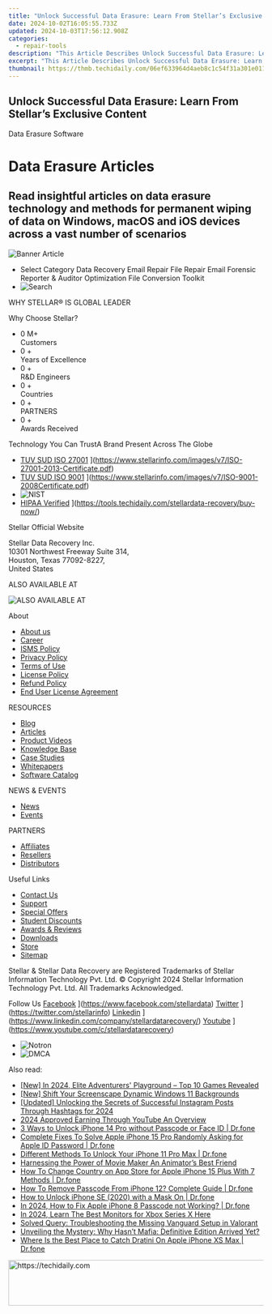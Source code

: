 ```yaml
---
title: "Unlock Successful Data Erasure: Learn From Stellar’s Exclusive Content"
date: 2024-10-02T16:05:55.733Z
updated: 2024-10-03T17:56:12.908Z
categories:
  - repair-tools
description: "This Article Describes Unlock Successful Data Erasure: Learn From Stellar’s Exclusive Content"
excerpt: "This Article Describes Unlock Successful Data Erasure: Learn From Stellar’s Exclusive Content"
thumbnail: https://thmb.techidaily.com/06ef633964d4aeb8c1c54f31a301e011025d7ea7f99ce0f0956fe9988aefd04b.jpg
---
```


## Unlock Successful Data Erasure: Learn From Stellar’s Exclusive Content

Data Erasure Software

# Data Erasure Articles

## Read insightful articles on data erasure technology and methods for permanent wiping of data on Windows, macOS and iOS devices across a vast number of scenarios

![Banner Article](https://oneplusfr.sjv.io/lxv4am)

* Select Category  Data Recovery  Email Repair  File Repair  Email Forensic  Reporter & Auditor  Optimization  File Conversion  Toolkit
* ![Search](https://jalbum-affiliate-program.sjv.io/mmjynq)

 WHY STELLAR® IS GLOBAL LEADER

 Why Choose Stellar?

* 0  M+  
Customers
* 0 +  
Years of Excellence
* 0 +  
R&D Engineers
* 0 +  
Countries
* 0 +  
PARTNERS
* 0 +  
Awards Received

 Technology You Can TrustA Brand Present Across The Globe

* [TUV SUD ISO 27001](https://united.elfm.net/zqobdx) ](https://www.stellarinfo.com/images/v7/ISO-27001-2013-Certificate.pdf)
* [TUV SUD ISO 9001](https://cowinaudio.pxf.io/pyx40e) ](https://www.stellarinfo.com/images/v7/ISO-9001-2008Certificate.pdf)
* ![NIST](https://www.stellarinfo.com/images/v7/nist.png)
* [HIPAA Verified](https://www.stellarinfo.com/images/v7/hipa.png) ](https://tools.techidaily.com/stellardata-recovery/buy-now/)

 Stellar Official Website

 Stellar Data Recovery Inc.  
 10301 Northwest Freeway Suite 314,  
 Houston, Texas 77092-8227,  
 United States

 ALSO AVAILABLE AT

![ALSO AVAILABLE AT](https://www.stellarinfo.com/images/v7/Partners_logo_new.png)

 About

* [About us](https://tools.techidaily.com/stellardata-recovery/buy-now/)
* [Career](https://tools.techidaily.com/stellardata-recovery/buy-now/)
* [ISMS Policy](https://tools.techidaily.com/stellardata-recovery/buy-now/)
* [Privacy Policy](https://tools.techidaily.com/stellardata-recovery/buy-now/)
* [Terms of Use](https://tools.techidaily.com/stellardata-recovery/buy-now/)
* [License Policy](https://www.stellarinfo.com/software-licensing-usage.php)
* [Refund Policy](https://tools.techidaily.com/stellardata-recovery/buy-now/)
* [End User License Agreement](https://tools.techidaily.com/stellardata-recovery/buy-now/)

 RESOURCES

* [Blog](https://tools.techidaily.com/stellardata-recovery/buy-now/)
* [Articles](https://tools.techidaily.com/stellardata-recovery/buy-now/)
* [Product Videos](https://tools.techidaily.com/stellardata-recovery/buy-now/)
* [Knowledge Base](https://tools.techidaily.com/stellardata-recovery/buy-now/)
* [Case Studies](https://tools.techidaily.com/stellardata-recovery/buy-now/)
* [Whitepapers](https://tools.techidaily.com/stellardata-recovery/buy-now/)
* [Software Catalog](https://tools.techidaily.com/stellardata-recovery/buy-now/)

 NEWS & EVENTS

* [News](https://tools.techidaily.com/stellardata-recovery/buy-now/)
* [Events](https://www.stellarinfo.com/affiliate-summit/affiliate-summit.php)

 PARTNERS

* [Affiliates](https://tools.techidaily.com/stellardata-recovery/buy-now/)
* [Resellers](https://tools.techidaily.com/stellardata-recovery/buy-now/)
* [Distributors](https://tools.techidaily.com/stellardata-recovery/buy-now/)

 Useful Links

* [Contact Us](https://www.stellarinfo.com/contact/contact-us.php)
* [Support](https://tools.techidaily.com/stellardata-recovery/buy-now/)
* [Special Offers](https://tools.techidaily.com/stellardata-recovery/buy-now/)
* [Student Discounts](https://www.stellarinfo.com/student-discount/)
* [Awards & Reviews](https://tools.techidaily.com/stellardata-recovery/buy-now/)
* [Downloads](https://www.stellarinfo.com/download.php)
* [Store](https://tools.techidaily.com/stellardata-recovery/buy-now/)
* [Sitemap](https://www.stellarinfo.com/sitemap.php)

 Stellar & Stellar Data Recovery are Registered Trademarks of Stellar Information Technology Pvt. Ltd. © Copyright 2024 Stellar Information Technology Pvt. Ltd. All Trademarks Acknowledged.

Follow Us [Facebook](https://www.stellarinfo.com/Images/fb.png) ](https://www.facebook.com/stellardata) [Twitter](https://www.stellarinfo.com/Images/tw.png) ](https://twitter.com/stellarinfo) [Linkedin](https://www.stellarinfo.com/Images/in.png) ](https://www.linkedin.com/company/stellardatarecovery/) [Youtube](https://www.stellarinfo.com/newblacktheme/images/yt.png) ](https://www.youtube.com/c/stellardatarecovery)

* ![Notron](https://www.stellarinfo.com/images/v7/notron.png)
* ![DMCA](https://www.stellarinfo.com/images/v7/dmca.png)

<ins class="adsbygoogle"
     style="display:block"
     data-ad-format="autorelaxed"
     data-ad-client="ca-pub-7571918770474297"
     data-ad-slot="1223367746"></ins>

<ins class="adsbygoogle"
     style="display:block"
     data-ad-client="ca-pub-7571918770474297"
     data-ad-slot="8358498916"
     data-ad-format="auto"
     data-full-width-responsive="true"></ins>

<span class="atpl-alsoreadstyle">Also read:</span>
<div><ul>
<li><a href="https://remote-screen-capture.techidaily.com/new-in-2024-elite-adventurers-playground-top-10-games-revealed/"><u>[New] In 2024, Elite Adventurers' Playground – Top 10 Games Revealed</u></a></li>
<li><a href="https://extra-guidance.techidaily.com/new-shift-your-screenscape-dynamic-windows-11-backgrounds/"><u>[New] Shift Your Screenscape Dynamic Windows 11 Backgrounds</u></a></li>
<li><a href="https://instagram-clips.techidaily.com/updated-unlocking-the-secrets-of-successful-instagram-posts-through-hashtags-for-2024/"><u>[Updated] Unlocking the Secrets of Successful Instagram Posts Through Hashtags for 2024</u></a></li>
<li><a href="https://youtube-sure.techidaily.com/approved-earning-through-youtube-an-overview/"><u>2024 Approved Earning Through YouTube An Overview</u></a></li>
<li><a href="https://iphone-unlock.techidaily.com/3-ways-to-unlock-iphone-14-pro-without-passcode-or-face-id-drfone-by-drfone-ios/"><u>3 Ways to Unlock iPhone 14 Pro without Passcode or Face ID | Dr.fone</u></a></li>
<li><a href="https://iphone-unlock.techidaily.com/complete-fixes-to-solve-apple-iphone-15-pro-randomly-asking-for-apple-id-password-drfone-by-drfone-ios/"><u>Complete Fixes To Solve Apple iPhone 15 Pro Randomly Asking for Apple ID Password | Dr.fone</u></a></li>
<li><a href="https://iphone-unlock.techidaily.com/different-methods-to-unlock-your-iphone-11-pro-max-drfone-by-drfone-ios/"><u>Different Methods To Unlock Your iPhone 11 Pro Max | Dr.fone</u></a></li>
<li><a href="https://extra-lessons.techidaily.com/harnessing-the-power-of-movie-maker-an-animators-best-friend/"><u>Harnessing the Power of Movie Maker An Animator’s Best Friend</u></a></li>
<li><a href="https://iphone-unlock.techidaily.com/how-to-change-country-on-app-store-for-apple-iphone-15-plus-with-7-methods-drfone-by-drfone-ios/"><u>How To Change Country on App Store for Apple iPhone 15 Plus With 7 Methods | Dr.fone</u></a></li>
<li><a href="https://iphone-unlock.techidaily.com/how-to-remove-passcode-from-iphone-12-complete-guide-drfone-by-drfone-ios/"><u>How To Remove Passcode From iPhone 12? Complete Guide | Dr.fone</u></a></li>
<li><a href="https://iphone-unlock.techidaily.com/how-to-unlock-iphone-se-2020-with-a-mask-on-drfone-by-drfone-ios/"><u>How to Unlock iPhone SE (2020) with a Mask On | Dr.fone</u></a></li>
<li><a href="https://iphone-unlock.techidaily.com/in-2024-how-to-fix-apple-iphone-8-passcode-not-working-drfone-by-drfone-ios/"><u>In 2024, How to Fix Apple iPhone 8 Passcode not Working? | Dr.fone</u></a></li>
<li><a href="https://article-files.techidaily.com/in-2024-learn-the-best-monitors-for-xbox-series-x-here/"><u>In 2024, Learn The Best Monitors for Xbox Series X Here</u></a></li>
<li><a href="https://win-able.techidaily.com/solved-query-troubleshooting-the-missing-vanguard-setup-in-valorant/"><u>Solved Query: Troubleshooting the Missing Vanguard Setup in Valorant</u></a></li>
<li><a href="https://win-answers.techidaily.com/unveiling-the-mystery-why-hasnt-mafia-definitive-edition-arrived-yet/"><u>Unveiling the Mystery: Why Hasn’t Mafia: Definitive Edition Arrived Yet?</u></a></li>
<li><a href="https://ios-pokemon-go.techidaily.com/where-is-the-best-place-to-catch-dratini-on-apple-iphone-xs-max-drfone-by-drfone-virtual-ios/"><u>Where Is the Best Place to Catch Dratini On Apple iPhone XS Max | Dr.fone</u></a></li>
</ul></div>

<!-- affiliate ads begin -->
<a href="https://appsumo.8odi.net/c/5597632/2151890/7443" target="_top" id="2151890">
  <img src="//a.impactradius-go.com/display-ad/7443-2151890" border="0" alt="https://techidaily.com" width="728" height="90"/>
</a>
<img height="0" width="0" src="https://appsumo.8odi.net/i/5597632/2151890/7443" style="position:absolute;visibility:hidden;" border="0" />
<!-- affiliate ads end -->

